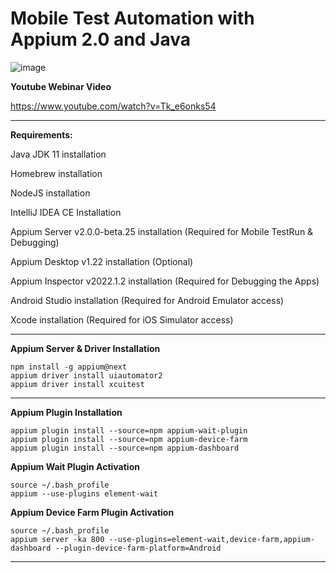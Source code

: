 # Mobile Test Automation with Appium 2.0 and Java

![image](https://user-images.githubusercontent.com/89974862/153133957-3933a9b3-38da-4784-90ca-918c6ee1ceab.png)

**Youtube Webinar Video**

https://www.youtube.com/watch?v=Tk_e6onks54

***

**Requirements:**

Java JDK 11 installation

Homebrew installation

NodeJS installation

IntelliJ IDEA CE Installation

Appium Server v2.0.0-beta.25 installation (Required for Mobile TestRun & Debugging)

Appium Desktop v1.22 installation (Optional)

Appium Inspector v2022.1.2 installation (Required for Debugging the Apps)

Android Studio installation (Required for Android Emulator access)

Xcode installation (Required for iOS Simulator access)

***

**Appium Server & Driver Installation**

```
npm install -g appium@next
appium driver install uiautomator2
appium driver install xcuitest
```
***

**Appium Plugin Installation**

```
appium plugin install --source=npm appium-wait-plugin
appium plugin install --source=npm appium-device-farm
appium plugin install --source=npm appium-dashboard
```

**Appium Wait Plugin Activation**
```
source ~/.bash_profile
appium --use-plugins element-wait
```

**Appium Device Farm Plugin Activation**
```
source ~/.bash_profile
appium server -ka 800 --use-plugins=element-wait,device-farm,appium-dashboard --plugin-device-farm-platform=Android
```
***

